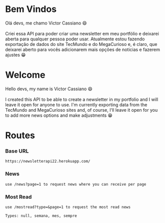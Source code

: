 ﻿# Bem Vindos

Olá devs, me chamo Victor Cassiano 😄 <br /><br />
Criei essa API para poder criar uma newsletter em meu portfólio e deixarei aberta para qualquer pessoa poder usar.
Atualmente estou fazendo exportação de dados do site TecMundo e do MegaCurioso e, é claro, que deixarei aberto para vocês adicionarem mais opções de noticias e fazerem ajustes 😁

# Welcome

Hello devs, my name is Victor Cassiano 😄 <br /><br />
I created this API to be able to create a newsletter in my portfolio and I will leave it open for anyone to use.
I'm currently exporting data from the TecMundo and MegaCurioso sites and, of course, I'll leave it open for you to add more news options and make adjustments 😁


# Routes
### Base URL
	https://newsletterapi22.herokuapp.com/
	
### News
	use /news?page=1 to request news where you can receive per page
	
### Most Read
	use /mostread?type=&page=1 to request the most read news

	Types: null, semana, mes, sempre

 


